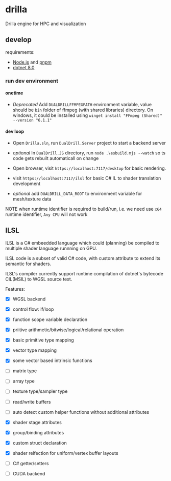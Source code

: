 # drilla

Drilla engine for HPC and visualization

## develop

requirements:

- [Node.js](https://nodejs.org/en) and [pnpm](https://pnpm.io/)
- [dotnet 8.0](https://dotnet.microsoft.com/en-us/download)


### run dev environment

#### onetime

* *Deprecated* Add `DUALDRILLFFMPEGPATH` environment variable, value should be `bin` folder of ffmpeg (with shared libraries) directory.
  On windows, it could be installed using `winget install "FFmpeg (Shared)" --version "6.1.1"`

#### dev loop

* Open `Drilla.sln`, run `DualDrill.Server` project to start a backend server

* _optional_ In `DualDrill.JS` directory, run `node .\esbuild.mjs --watch` so ts code gets rebuilt automaticall on change

* Open browser, visit `https://localhost:7117/desktop` for basic rendering. 

* visit `https://localhost:7117/ilsl` for basic C# IL to shader translation development

* _optional_ add `DUALDRILL_DATA_ROOT` to environment variable for mesh/texture data

NOTE when runtime identifier is required to build/run, i.e. we need use `x64` runtime identifier, `Any CPU` will not work

## ILSL

ILSL is a C# embeedded language which could (planning) be compiled to multiple shader language runnning on GPU.

ILSL code is a subset of valid C# code, with custom attribute to extend its semantic for shaders.

ILSL's compiler currently support runtime compilation of dotnet's bytecode CIL(MSIL) to WGSL source text.

Features:

- [x] WGSL backend
- [x] control flow: if/loop
- [x] function scope variable declaration
- [x] priitive arithmetic/bitwise/logical/relational operation
- [x] basic primitive type mapping
- [x] vector type mapping
- [x] some vector based intrinsic functions 
- [ ] matrix type
- [ ] array type
- [ ] texture type/sampler type
- [ ] read/write buffers
- [ ] auto detect custom helper functions without additional attributes
- [x] shader stage attributes
- [x] group/binding attributes
- [x] custom struct declaration
- [x] shader relfection for uniform/vertex buffer layouts
- [ ] C# getter/setters
- [ ] CUDA backend



